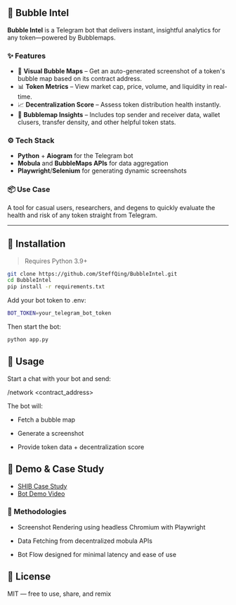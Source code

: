 
## 🧠 Bubble Intel

**Bubble Intel** is a Telegram bot that delivers instant, insightful analytics for any token—powered by Bubblemaps.

### ✨ Features
- 📍 **Visual Bubble Maps** – Get an auto-generated screenshot of a token's bubble map based on its contract address.
- 📊 **Token Metrics** – View market cap, price, volume, and liquidity in real-time.
- 📈 **Decentralization Score** – Assess token distribution health instantly.
- 🧠 **Bubblemap Insights** – Includes top sender and receiver data, wallet clusers, transfer density, and other helpful token stats.

### ⚙️ Tech Stack
- **Python** + **Aiogram** for the Telegram bot
- **Mobula** and **BubbleMaps APIs** for data aggregation
- **Playwright**/**Selenium** for generating dynamic screenshots

### 📦 Use Case
A tool for casual users, researchers, and degens to quickly evaluate the health and risk of any token straight from Telegram.

---

## 🔧 Installation

> Requires Python 3.9+

```bash
git clone https://github.com/SteffQing/BubbleIntel.git
cd BubbleIntel
pip install -r requirements.txt
```

Add your bot token to .env:

``` bash
BOT_TOKEN=your_telegram_bot_token
```

Then start the bot:
```bash
python app.py
```

## 📱 Usage
Start a chat with your bot and send:

/network <contract_address>

The bot will:

- Fetch a bubble map

- Generate a screenshot

- Provide token data + decentralization score

## 🧪 Demo & Case Study
- [SHIB Case Study](https://gist.github.com/SteffQing/58e8692a2e654d834329113f5dec4980)
- [Bot Demo Video](https://gist.github.com/SteffQing/58e8692a2e654d834329113f5dec4980)

### 🧠 Methodologies
- Screenshot Rendering using headless Chromium with Playwright

- Data Fetching from decentralized mobula APIs

- Bot Flow designed for minimal latency and ease of use

## 📄 License
MIT — free to use, share, and remix
